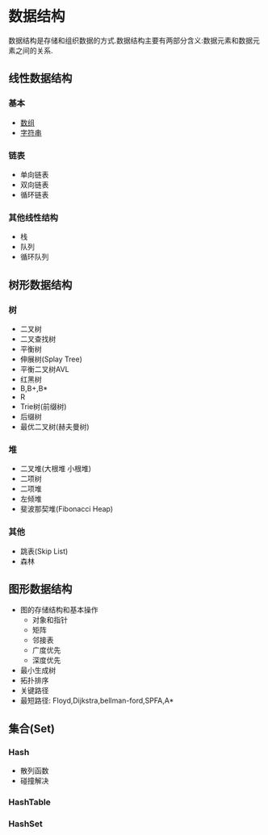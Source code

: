 # 数据结构

数据结构是存储和组织数据的方式.数据结构主要有两部分含义:数据元素和数据元素之间的关系.

## 线性数据结构

### 基本

* [数组](./1.1.Array.md)
* [字符串](./1.2.String.md)

### 链表

* 单向链表
* 双向链表
* 循环链表

### 其他线性结构

* 栈
* 队列
* 循环队列

## 树形数据结构

### 树

* 二叉树    
* 二叉查找树
* 平衡树
* 伸展树(Splay Tree)
* 平衡二叉树AVL    
* 红黑树  
* B,B+,B*
* R
* Trie树(前缀树)  
* 后缀树  
* 最优二叉树(赫夫曼树) 

### 堆

* 二叉堆(大根堆 小根堆)   
* 二项树    
* 二项堆 
* 左倾堆 
* 斐波那契堆(Fibonacci Heap)  

### 其他

* 跳表(Skip List)
* 森林

## 图形数据结构

* 图的存储结构和基本操作  
    * 对象和指针
    * 矩阵
    * 邻接表
    * 广度优先
    * 深度优先
* 最小生成树  
* 拓扑排序  
* 关键路径  
* 最短路径: Floyd,Dijkstra,bellman-ford,SPFA,A*  

## 集合(Set)

### Hash

* 散列函数
* 碰撞解决

### HashTable

### HashSet
